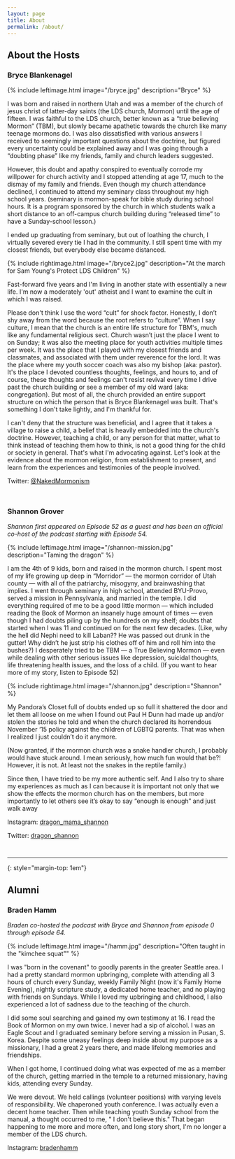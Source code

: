 ```yaml
---
layout: page
title: About
permalink: /about/
---
```


## About the Hosts

### Bryce Blankenagel

{% include leftimage.html image="/bryce.jpg" description="Bryce" %}

I was born and raised in northern Utah and was a member of the church of jesus christ of latter-day saints (the LDS church, Mormon) until the age of fifteen. I was faithful to the LDS church, better known as a “true believing Mormon” (TBM), but slowly became apathetic towards the church like many teenage mormons do. I was also dissatisfied with various answers I received to seemingly important questions about the doctrine, but figured every uncertainty could be explained away and I was going through a “doubting phase” like my friends, family and church leaders suggested. 

However, this doubt and apathy conspired to eventually corrode my willpower for church activity and I stopped attending at age 17, much to the dismay of my family and friends. Even though my church attendance declined, I continued to attend my seminary class throughout my high school years. (seminary is mormon-speak for bible study during school hours. It is a program sponsored by the church in which students walk a short distance to an off-campus church building during “released time” to have a Sunday-school lesson.) 

I ended up graduating from seminary, but out of loathing the church, I virtually severed every tie I had in the community. I still spent time with my closest friends, but everybody else became distanced.

{% include rightimage.html image="/bryce2.jpg" description="At the march for Sam Young's Protect LDS Children" %}

Fast-forward five years and I'm living in another state with essentially a new life. I'm now a moderately 'out' atheist and I want to examine the cult in which I was raised.

Please don't think I use the word “cult” for shock factor. Honestly, I don’t shy away from the word because the root refers to “culture”. When I say culture, I mean that the church is an entire life structure for TBM's, much like any fundamental religious sect. Church wasn’t just the place I went to on Sunday; it was also the meeting place for youth activities multiple times per week. It was the place that I played with my closest friends and classmates, and associated with them under reverence for the lord. It was the place where my youth soccer coach was also my bishop (aka: pastor). It's the place I devoted countless thoughts, feelings, and hours to, and of course, these thoughts and feelings can't resist revival every time I drive past the church building or see a member of my old ward (aka: congregation). But most of all, the church provided an entire support structure on which the person that is Bryce Blankenagel was built. That's something I don't take lightly, and I'm thankful for.

I can't deny that the structure was beneficial, and I agree that it takes a village to raise a child, a belief that is heavily embedded into the church's doctrine. However, teaching a child, or any person for that matter, what to think instead of teaching them how to think, is not a good thing for the child or society in general. That's what I'm advocating against. Let's look at the evidence about the mormon religion, from establishment to present, and learn from the experiences and testimonies of the people involved.

Twitter: [@NakedMormonism](https://twitter.com/NakedMormonism)

<div style="clear:both; padding-top: 1em;" />

### Shannon Grover

<span style="font-style: italic">Shannon first appeared on Episode 52 as a guest and has been an official co-host of the podcast starting with Episode 54.</span>

{% include leftimage.html image="/shannon-mission.jpg" description="Taming the dragon" %}

I am the 4th of 9 kids, born and raised in the mormon church. I spent most of my life growing up deep in “Morridor” — the mormon corridor of Utah county — with all of the patriarchy, misogyny, and brainwashing that implies. I went through seminary in high school, attended BYU-Provo, served a mission in Pennsylvania, and married in the temple. I did everything required of me to be a good little mormon — which included reading the Book of Mormon an insanely huge amount of times — even though I had doubts piling up by the hundreds on my shelf; doubts that started when I was 11 and continued on for the next few decades. (Like, why the hell did Nephi need to kill Laban?? He was passed out drunk in the gutter! Why didn’t he just strip his clothes off of him and roll him into the bushes?)  I desperately tried to be TBM — a True Believing Mormon — even while dealing with other serious issues like depression, suicidal thoughts, life threatening health issues, and the loss of a child. (If you want to hear more of my story, listen to Episode 52) 

{% include rightimage.html image="/shannon.jpg" description="Shannon" %}

My Pandora’s Closet full of doubts ended up so full it shattered the door and let them all loose on me when I found out Paul H Dunn had made up and/or stolen the stories he told and when the church declared its horrendous November ‘15 policy against the children of LGBTQ parents. That was when I realized I just couldn’t do it anymore. 

(Now granted, if the mormon church was a snake handler church, I probably would have stuck around. I mean seriously, how much fun would that be?!  However, it is not. At least not the snakes in the reptile family.) 

Since then, I have tried to be my more authentic self. And I also try to share my experiences as much as I can because it is important not only that we show the effects the mormon church has on the members, but more importantly to let others see it’s okay to say “enough is enough” and just walk away

Instagram: [dragon_mama_shannon](https://instagram.com/dragon_mama_shannon)

Twitter: [dragon_shannon](https://twitter.com/dragon_shannon)

<div style="clear:both; padding-top: 1em;" />

----
{: style="margin-top: 1em"}

## Alumni
### Braden Hamm

<span style="font-style: italic">Braden co-hosted the podcast with Bryce and Shannon from episode 0 through episode 64.</span>

{% include leftimage.html image="/hamm.jpg" description="Often taught in the \"kimchee squat\"" %}

I was "born in the covenant" to goodly parents in the greater Seattle area. I had a pretty standard mormon upbringing, complete with attending all 3 hours of church every Sunday, weekly Family Night (now it's Family Home Evening), nightly scripture study, a dedicated home teacher, and no playing with friends on Sundays.
While I loved my upbringing and childhood, I also experienced a lot of sadness due to the teaching of the church.

I did some soul searching and gained my own testimony at 16. I read the Book of Mormon on my own twice. I never had a sip of alcohol. I was an Eagle Scout and I graduated seminary before serving a mission in Pusan, S. Korea. Despite some uneasy feelings deep inside about my purpose as a missionary, I had a great 2 years there, and made lifelong memories and friendships.

When I got home, I continued doing what was expected of me as a member of the church, getting married in the temple to a returned missionary, having kids, attending every Sunday.

We were devout. We held callings (volunteer positions) with varying levels of responsibility. We chaperoned youth conference. I was actually even a decent home teacher. Then while teaching youth Sunday school from the manual, a thought occurred to me, " I don't believe this." That began happening to me more and more often, and long story short, I'm no longer a member of the LDS church.

Instagram: [bradenhamm](https://instagram.com/bradenhamm)

